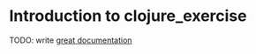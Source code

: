 # Introduction to clojure_exercise

TODO: write [great documentation](http://jacobian.org/writing/what-to-write/)
